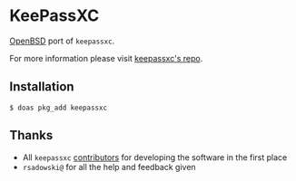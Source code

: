 # KeePassXC

[OpenBSD](https://www.openbsd.org) port of `keepassxc`.

For more information please visit [keepassxc's repo](https://github.com/keepassxreboot/keepassxc).

## Installation

```shell
$ doas pkg_add keepassxc
```

## Thanks

* All `keepassxc` [contributors](https://github.com/keepassxreboot/keepassxc/graphs/contributors) for developing the software in the first place
* `rsadowski@` for all the help and feedback given
